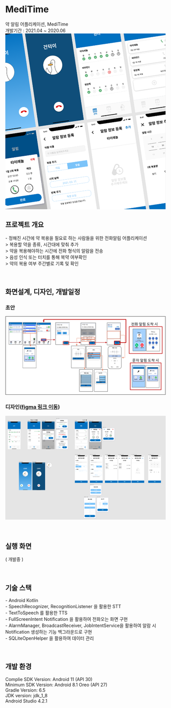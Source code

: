 # MediTime
약 알림 어플리케이션, MediTime <br>
개발기간 : 2021.04 ~ 2020.06 <br>
<img src="/readme_img/0.png" width=600 />
<h2>프로젝트 개요</h2>
- 정해진 시간에 약 복용을 필요로 하는 사람들을 위한 전화알림 어플리케이션 <br>
> 복용할 약을 종류, 시간대에 맞춰 추가 <br>
> 약을 복용해야하는 시간에 전화 형식의 알람을 전송 <br>
> 음성 인식 또는 터치를 통해 복약 여부확인 <br>
> 약의 복용 여부 주간별로 기록 및 확인 <br>
<br><br>
<h2>화면설계, 디자인, 개발일정</h2> 
<h3>초안</h3>
<img src="/readme_img/1.png" width=600 /> <br>
<h3>디자인(<a href="https://www.figma.com/file/samkPpkufA59y3akwKmjty/MediTime?node-id=0%3A1">figma 링크 이동</a>)</h3>
<img src="/readme_img/2.png" width=600 /> <br>
<br><br>
<h2>실행 화면</h2>
( 개발중 ) <br>
<br><br>
<h2>기술 스택</h2>
- Android Kotlin <br>
- SpeechRecognizer, RecognitionListener 을 활용한 STT <br>
- TextToSpeech 를 활용한 TTS <br>
- FullScreenIntent Notification 을 활용하여 전화오는 화면 구현 <br>
- AlarmManager, BroadcastReceiver, JobIntentService을 활용하여 알람 시 Notification 생성하는 기능 백그라운드로 구현 <br>
- SQLiteOpenHelper 을 활용하여 데이터 관리 <br>
<br><br>
<h2>개발 환경</h2>
Complie SDK Version: Android 11 (API 30) <br>
Minimum SDK Version: Android 8.1 Oreo (API 27) <br>
Gradle Version: 6.5 <br>
JDK version: jdk_1_8 <br>
Android Studio 4.2.1 <br>
